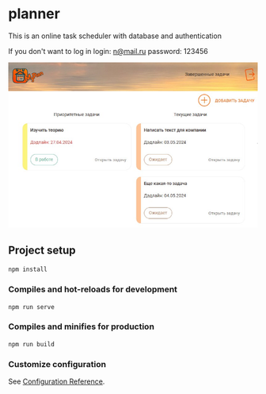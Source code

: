 # planner
This is an online task scheduler with database and authentication

If you don't want to log in
login: n@mail.ru
password: 123456

![Image alt](https://github.com/AnastasiaKolesova/vue-planner/blob/main/src/assets/planner.jpg)

## Project setup
```
npm install
```

### Compiles and hot-reloads for development
```
npm run serve
```

### Compiles and minifies for production
```
npm run build
```

### Customize configuration
See [Configuration Reference](https://cli.vuejs.org/config/).

